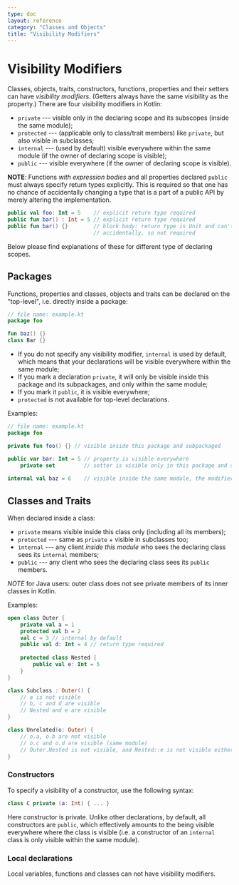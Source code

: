 ```yaml
---
type: doc
layout: reference
category: "Classes and Objects"
title: "Visibility Modifiers"
---
```


# Visibility Modifiers

Classes, objects, traits, constructors, functions, properties and their setters can have _visibility modifiers_. 
(Getters always have the same visibility as the property.) 
There are four visibility modifiers in Kotlin:

* `private` --- visible only in the declaring scope and its subscopes (inside the same module);
* `protected` --- (applicable only to class/trait members) like `private`, but also visible in subclasses;
* `internal` --- (used by default) visible everywhere within the same module (if the owner of declaring scope is visible);
* `public` --- visible everywhere (if the owner of declaring scope is visible).

**NOTE**: Functions _with expression bodies_ and all properties declared `public` must always specify return types explicitly. 
This is required so that one has no chance of accidentally changing a type that is a part of a public API by merely 
altering the implementation.

``` kotlin
public val foo: Int = 5    // explicit return type required
public fun bar() : Int = 5 // explicit return type required     
public fun bar() {}        // block body: return type is Unit and can't be changed 
                           // accidentally, so not required      
```

Below please find explanations of these for different type of declaring scopes.  
  
## Packages
  
Functions, properties and classes, objects and traits can be declared on the "top-level", i.e. directly inside a package:
  
``` kotlin
// file name: example.kt
package foo

fun baz() {}
class Bar {}
```

* If you do not specify any visibility modifier, `internal` is used by default, which means that your declarations will be 
visible everywhere within the same module;  
* If you mark a declaration `private`, it will only be visible inside this package and its subpackages, and only within 
the same module;
* If you mark it `public`, it is visible everywhere;
* `protected` is not available for top-level declarations.

Examples:

``` kotlin
// file name: example.kt
package foo

private fun foo() {} // visible inside this package and subpackaged

public var bar: Int = 5 // property is visible everywhere
    private set         // setter is visible only in this package and subpackages
    
internal val baz = 6    // visible inside the same module, the modifier can be omitted    
```

## Classes and Traits

When declared inside a class:

* `private` means visible inside this class only (including all its members);
* `protected` --- same as `private` + visible in subclasses too;
* `internal` --- any client *inside this module* who sees the declaring class sees its `internal` members;
* `public` --- any client who sees the declaring class sees its `public` members.

*NOTE* for Java users: outer class does not see private members of its inner classes in Kotlin.
 
Examples:

``` kotlin
open class Outer {
    private val a = 1
    protected val b = 2
    val c = 3 // internal by default
    public val d: Int = 4 // return type required
    
    protected class Nested {
        public val e: Int = 5
    }
}

class Subclass : Outer() {
    // a is not visible
    // b, c and d are visible
    // Nested and e are visible
}

class Unrelated(o: Outer) {
    // o.a, o.b are not visible
    // o.c and o.d are visible (same module)
    // Outer.Nested is not visible, and Nested::e is not visible either 
}
```

### Constructors

To specify a visibility of a constructor, use the following syntax:

``` kotlin
class C private (a: Int) { ... }
```

Here constructor is private. Unlike other declarations, by default, all constructors are `public`, which effectively 
amounts to the being visible everywhere where the class is visible (i.e. a constructor of an `internal` class is only 
visible within the same module).
     
### Local declarations
     
Local variables, functions and classes can not have visibility modifiers.     